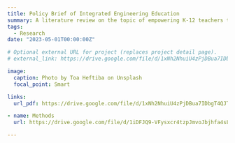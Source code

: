 ```yaml
---
title: Policy Brief of Integrated Engineering Education
summary: A literature review on the topic of empowering K-12 teachers to meet the Next Generation Science Standards (NGSS) in Professional Development Programs.
tags:
  - Research
date: "2023-05-01T00:00:00Z"

# Optional external URL for project (replaces project detail page).
# external_link: https://drive.google.com/file/d/1xNh2NhuiU4zPjDBua7IDbgT4QJT_Q4jv/view?usp=drive_open

image:
  caption: Photo by Toa Heftiba on Unsplash
  focal_point: Smart

links:
  url_pdf: https://drive.google.com/file/d/1xNh2NhuiU4zPjDBua7IDbgT4QJT_Q4jv/view?usp=drive_open

- name: Methods
  url: https://drive.google.com/file/d/1iDFJQ9-VFysxcr4tzpJmvoJbjhfa4sLj/view?usp=sharing

---
```

